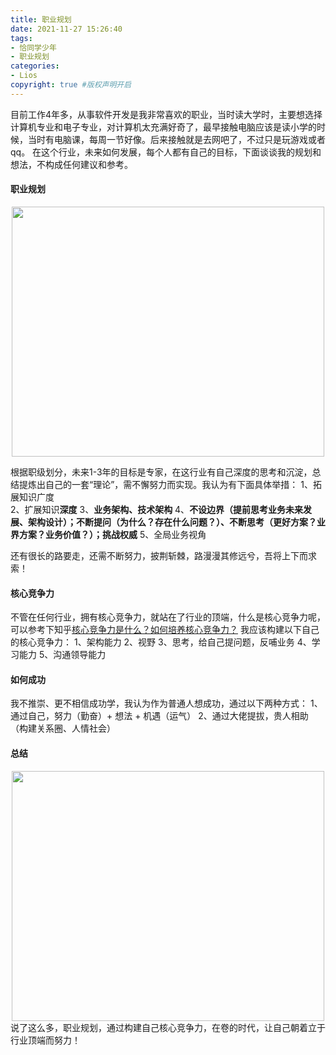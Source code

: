 ```yaml
---
title: 职业规划
date: 2021-11-27 15:26:40
tags:
- 恰同学少年
- 职业规划
categories:
- Lios   
copyright: true #版权声明开启     
---
```

目前工作4年多，从事软件开发是我非常喜欢的职业，当时读大学时，主要想选择计算机专业和电子专业，对计算机太充满好奇了，最早接触电脑应该是读小学的时候，当时有电脑课，每周一节好像。后来接触就是去网吧了，不过只是玩游戏或者qq。
在这个行业，未来如何发展，每个人都有自己的目标，下面谈谈我的规划和想法，不构成任何建议和参考。

#### 职业规划

<!-- ![职业规划.png](职业规划.png =100x100) -->
 
<div align="center"><img src="职业规划.png" width = "500" height = "400"/></div>

根据职级划分，未来1-3年的目标是专家，在这行业有自己深度的思考和沉淀，总结提炼出自己的一套“理论”，需不懈努力而实现。我认为有下面具体举措： 
1、拓展知识广度  
2、扩展知识**深度** 
3、**业务架构、技术架构**
4、**不设边界（提前思考业务未来发展、架构设计）；不断提问（为什么？存在什么问题？）、不断思考（更好方案？业界方案？业务价值？）；挑战权威**
5、全局业务视角


还有很长的路要走，还需不断努力，披荆斩棘，路漫漫其修远兮，吾将上下而求索！

#### 核心竞争力
不管在任何行业，拥有核心竞争力，就站在了行业的顶端，什么是核心竞争力呢，可以参考下知乎[核心竞争力是什么？如何培养核心竞争力？](https://www.zhihu.com/question/403304892)
我应该构建以下自己的核心竞争力：
1、架构能力
2、视野
3、思考，给自己提问题，反哺业务
4、学习能力
5、沟通领导能力

#### 如何成功
我不推崇、更不相信成功学，我认为作为普通人想成功，通过以下两种方式：
1、通过自己，努力（勤奋）+ 想法 + 机遇（运气）
2、通过大佬提拔，贵人相助（构建关系圈、人情社会）
#### 总结
<div align="center"><img src="1.png" width = "500" height = "400"/></div>
说了这么多，职业规划，通过构建自己核心竞争力，在卷的时代，让自己朝着立于行业顶端而努力！